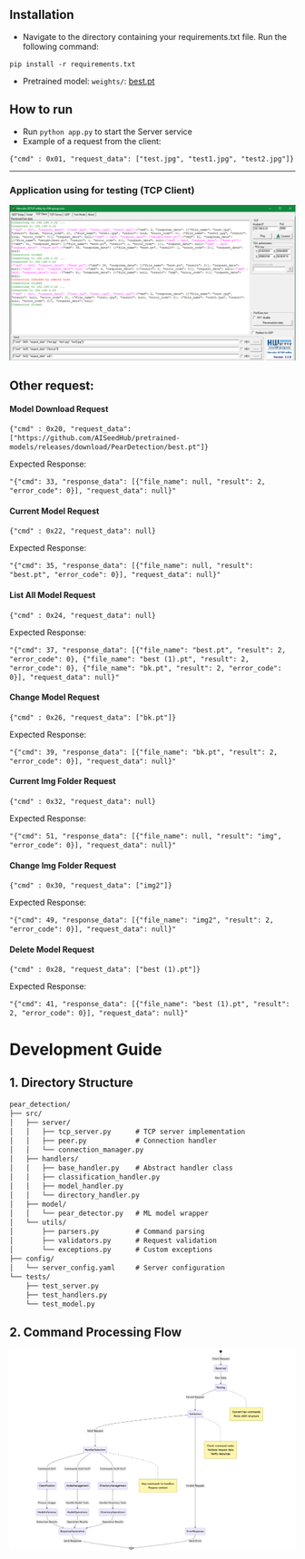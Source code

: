## Installation
- Navigate to the directory containing your requirements.txt file. Run the following command:
```
pip install -r requirements.txt
```
- Pretrained model: `weights/`: [best.pt](https://github.com/user-attachments/files/17640870/best8n.zip)


## How to run

- Run `python app.py` to start the Server service
- Example of a request from the client:
```shell
{"cmd" : 0x01, "request_data": ["test.jpg", "test1.jpg", "test2.jpg"]}
```

***

### Application using for testing (TCP Client)
![hercules-app.png](img/hercules-app.png)

## Other request:
#### Model Download Request
```
{"cmd" : 0x20, "request_data": ["https://github.com/AISeedHub/pretrained-models/releases/download/PearDetection/best.pt"]}
```
Expected Response:
```
"{"cmd": 33, "response_data": [{"file_name": null, "result": 2, "error_code": 0}], "request_data": null}"
```

#### Current Model Request
```
{"cmd" : 0x22, "request_data": null}
```
Expected Response:
```
"{"cmd": 35, "response_data": [{"file_name": null, "result": "best.pt", "error_code": 0}], "request_data": null}"
```


#### List All Model Request
```
{"cmd" : 0x24, "request_data": null}
```
Expected Response:
```
"{"cmd": 37, "response_data": [{"file_name": "best.pt", "result": 2, "error_code": 0}, {"file_name": "best (1).pt", "result": 2, "error_code": 0}, {"file_name": "bk.pt", "result": 2, "error_code": 0}], "request_data": null}"
```

#### Change Model Request
```
{"cmd" : 0x26, "request_data": ["bk.pt"]}
```
Expected Response:
```
"{"cmd": 39, "response_data": [{"file_name": "bk.pt", "result": 2, "error_code": 0}], "request_data": null}"
```

#### Current Img Folder Request
```
{"cmd" : 0x32, "request_data": null}
```
Expected Response:
```
"{"cmd": 51, "response_data": [{"file_name": null, "result": "img", "error_code": 0}], "request_data": null}"
```

#### Change Img Folder Request
```
{"cmd" : 0x30, "request_data": ["img2"]}
```
Expected Response:
```
"{"cmd": 49, "response_data": [{"file_name": "img2", "result": 2, "error_code": 0}], "request_data": null}"
```

#### Delete Model Request
```
{"cmd" : 0x28, "request_data": ["best (1).pt"]}
```
Expected Response:
```
"{"cmd": 41, "response_data": [{"file_name": "best (1).pt", "result": 2, "error_code": 0}], "request_data": null}"
```

# Development Guide
## 1. Directory Structure
```
pear_detection/
├── src/
│   ├── server/
│   │   ├── tcp_server.py      # TCP server implementation
│   │   ├── peer.py            # Connection handler
│   │   └── connection_manager.py
│   ├── handlers/
│   │   ├── base_handler.py    # Abstract handler class
│   │   ├── classification_handler.py
│   │   ├── model_handler.py
│   │   └── directory_handler.py
│   ├── model/
│   │   └── pear_detector.py   # ML model wrapper
│   └── utils/
│       ├── parsers.py         # Command parsing
│       ├── validators.py      # Request validation
│       └── exceptions.py      # Custom exceptions
├── config/
│   └── server_config.yaml     # Server configuration
└── tests/
    ├── test_server.py
    ├── test_handlers.py
    └── test_model.py
```

## 2. Command Processing Flow
![Command Processing Flow](img/Command-Processing-Flow.png)
